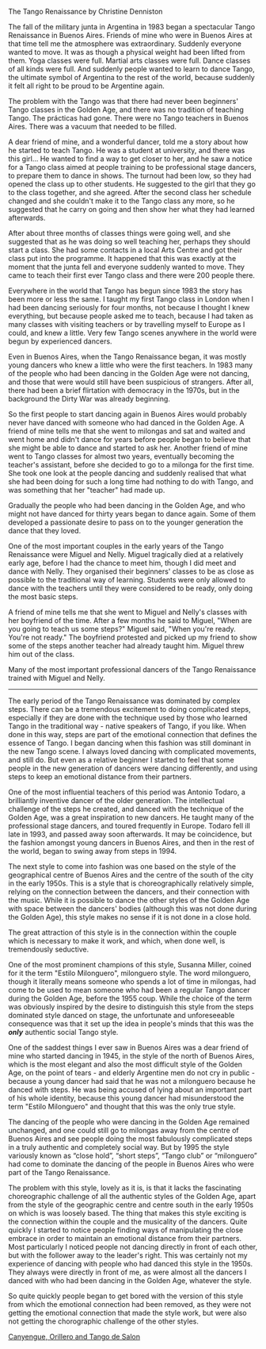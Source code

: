 The Tango Renaissance
by Christine Denniston


The fall of the military junta in Argentina in 1983 began a spectacular Tango Renaissance in Buenos Aires. Friends of mine who were in Buenos Aires at that time tell me the atmosphere was extraordinary. Suddenly everyone wanted to move. It was as though a physical weight had been lifted from them. Yoga classes were full. Martial arts classes were full. Dance classes of all kinds were full. And suddenly people wanted to learn to dance Tango, the ultimate symbol of Argentina to the rest of the world, because suddenly it felt all right to be proud to be Argentine again.

The problem with the Tango was that there had never been beginners' Tango classes in the Golden Age, and there was no tradition of teaching Tango. The prácticas had gone. There were no Tango teachers in Buenos Aires. There was a vacuum that needed to be filled.

A dear friend of mine, and a wonderful dancer, told me a story about how he started to teach Tango. He was a student at university, and there was this girl... He wanted to find a way to get closer to her, and he saw a notice for a Tango class aimed at people training to be professional stage dancers, to prepare them to dance in shows. The turnout had been low, so they had opened the class up to other students. He suggested to the girl that they go to the class together, and she agreed. After the second class her schedule changed and she couldn't make it to the Tango class any more, so he suggested that he carry on going and then show her what they had learned afterwards.

After about three months of classes things were going well, and she suggested that as he was doing so well teaching her, perhaps they should start a class. She had some contacts in a local Arts Centre and got their class put into the programme. It happened that this was exactly at the moment that the junta fell and everyone suddenly wanted to move. They came to teach their first ever Tango class and there were 200 people there.

Everywhere in the world that Tango has begun since 1983 the story has been more or less the same. I taught my first Tango class in London when I had been dancing seriously for four months, not because I thought I knew everything, but because people asked me to teach, because I had taken as many classes with visiting teachers or by travelling myself to Europe as I could, and knew a little. Very few Tango scenes anywhere in the world were begun by experienced dancers.

Even in Buenos Aires, when the Tango Renaissance began, it was mostly young dancers who knew a little who were the first teachers. In 1983 many of the people who had been dancing in the Golden Age were not dancing, and those that were would still have been suspicious of strangers. After all, there had been a brief flirtation with democracy in the 1970s, but in the background the Dirty War was already beginning.

So the first people to start dancing again in Buenos Aires would probably never have danced with someone who had danced in the Golden Age. A friend of mine tells me that she went to milongas and sat and waited and went home and didn't dance for years before people began to believe that she might be able to dance and started to ask her. Another friend of mine went to Tango classes for almost two years, eventually becoming the teacher's assistant, before she decided to go to a milonga for the first time. She took one look at the people dancing and suddenly realised that what she had been doing for such a long time had nothing to do with Tango, and was something that her "teacher" had made up.

Gradually the people who had been dancing in the Golden Age, and who might not have danced for thirty years began to dance again. Some of them developed a passionate desire to pass on to the younger generation the dance that they loved.

One of the most important couples in the early years of the Tango Renaissance were Miguel and Nelly. Miguel tragically died at a relatively early age, before I had the chance to meet him, though I did meet and dance with Nelly. They organised their beginners' classes to be as close as possible to the traditional way of learning. Students were only allowed to dance with the teachers until they were considered to be ready, only doing the most basic steps.

A friend of mine tells me that she went to Miguel and Nelly's classes with her boyfriend of the time. After a few months he said to Miguel, "When are you going to teach us some steps?" Miguel said, "When you're ready. You're not ready." The boyfriend protested and picked up my friend to show some of the steps another teacher had already taught him. Miguel threw him out of the class.

Many of the most important professional dancers of the Tango Renaissance trained with Miguel and Nelly.

* * *

The early period of the Tango Renaissance was dominated by complex steps. There can be a tremendous excitement to doing complicated steps, especially if they are done with the technique used by those who learned Tango in the traditional way - native speakers of Tango, if you like. When done in this way, steps are part of the emotional connection that defines the essence of Tango. I began dancing when this fashion was still dominant in the new Tango scene. I always loved dancing with complicated movements, and still do. But even as a relative beginner I started to feel that some people in the new generation of dancers were dancing differently, and using steps to keep an emotional distance from their partners.

One of the most influential teachers of this period was Antonio Todaro, a brilliantly inventive dancer of the older generation. The intellectual challenge of the steps he created, and danced with the technique of the Golden Age, was a great inspiration to new dancers. He taught many of the professional stage dancers, and toured frequently in Europe. Todaro fell ill late in 1993, and passed away soon afterwards. It may be coincidence, but the fashion amongst young dancers in Buenos Aires, and then in the rest of the world, began to swing away from steps in 1994.

The next style to come into fashion was one based on the style of the geographical centre of Buenos Aires and the centre of the south of the city in the early 1950s. This is a style that is choreographically relatively simple, relying on the connection between the dancers, and their connection with the music. While it is possible to dance the other styles of the Golden Age with space between the dancers' bodies (although this was not done during the Golden Age), this style makes no sense if it is not done in a close hold.

The great attraction of this style is in the connection within the couple which is necessary to make it work, and which, when done well, is tremendously seductive.

One of the most prominent champions of this style, Susanna Miller, coined for it the term "Estilo Milonguero", milonguero style. The word milonguero, though it literally means someone who spends a lot of time in milongas, had come to be used to mean someone who had been a regular Tango dancer during the Golden Age, before the 1955 coup. While the choice of the term was obviously inspired by the desire to distinguish this style from the steps dominated style danced on stage, the unfortunate and unforeseeable consequence was that it set up the idea in people's minds that this was the **_only_** authentic social Tango style.

One of the saddest things I ever saw in Buenos Aires was a dear friend of mine who started dancing in 1945, in the style of the north of Buenos Aires, which is the most elegant and also the most difficult style of the Golden Age, on the point of tears - and elderly Argentine men do not cry in public - because a young dancer had said that he was not a milonguero because he danced with steps. He was being accused of lying about an important part of his whole identity, because this young dancer had misunderstood the term "Estilo Milonguero" and thought that this was the only true style.

The dancing of the people who were dancing in the Golden Age remained unchanged, and one could still go to milongas away from the centre of Buenos Aires and see people doing the most fabulously complicated steps in a truly authentic and completely social way. But by 1995 the style variously known as “close hold”, “short steps”, “Tango club” or “milonguero” had come to dominate the dancing of the people in Buenos Aires who were part of the Tango Renaissance.

The problem with this style, lovely as it is, is that it lacks the fascinating choreographic challenge of all the authentic styles of the Golden Age, apart from the style of the geographic centre and centre south in the early 1950s on which is was loosely based. The thing that makes this style exciting is the connection within the couple and the musicality of the dancers. Quite quickly I started to notice people finding ways of manipulating the close embrace in order to maintain an emotional distance from their partners. Most particularly I noticed people not dancing directly in front of each other, but with the follower away to the leader's right. This was certainly not my experience of dancing with people who had danced this style in the 1950s. They always were directly in front of me, as were almost all the dancers I danced with who had been dancing in the Golden Age, whatever the style.

So quite quickly people began to get bored with the version of this style from which the emotional connection had been removed, as they were not getting the emotional connection that made the style work, but were also not getting the chorographic challenge of the other styles.

[Canyengue, Orillero and Tango de Salon](http://www.history-of-tango.com/canyengue.html "Canyengue, Orillero and Tango de Salon")

